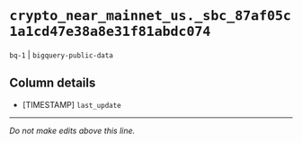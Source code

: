 # `crypto_near_mainnet_us._sbc_87af05c1a1cd47e38a8e31f81abdc074`
`bq-1` | `bigquery-public-data`

## Column details
* [TIMESTAMP] `last_update`

-------------------------------------------------------------------------------
*Do not make edits above this line.*
